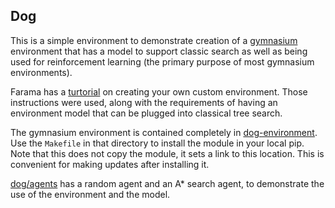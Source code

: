Dog
-------------

This is a simple environment to demonstrate creation of a
[gymnasium](https://gymnasium.farama.org/) environment that
has a model to support classic search as well as being used
for reinforcement learning (the primary purpose of most 
gymnasium environments).

Farama has a [turtorial](https://gymnasium.farama.org/tutorials/gymnasium_basics/environment_creation/)
on creating your own custom environment. Those instructions
were used, along with the requirements of having an 
environment model that can be plugged into classical
tree search.

The gymnasium environment is contained completely in [dog-environment](dog-environment/). 
Use the `Makefile` in that directory to install the module in your local
pip. Note that this does not copy the module, it sets a link to this
location. This is convenient for making updates after installing it.

[dog/agents](dog/agents/) has a random agent 
and an A* search agent, to demonstrate the use of the 
environment and the model.

